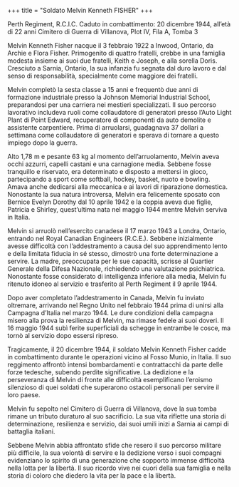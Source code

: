 +++
title = "Soldato Melvin Kenneth FISHER"
+++

Perth Regiment, R.C.I.C.
Caduto in combattimento: 20 dicembre 1944, all’età di 22 anni
Cimitero di Guerra di Villanova, Plot IV, Fila A, Tomba 3

Melvin Kenneth Fisher nacque il 3 febbraio 1922 a Inwood, Ontario, da Archie e Flora Fisher. Primogenito di quattro fratelli, crebbe in una famiglia modesta insieme ai suoi due fratelli, Keith e Joseph, e alla sorella Doris. Cresciuto a Sarnia, Ontario, la sua infanzia fu segnata dal duro lavoro e dal senso di responsabilità, specialmente come maggiore dei fratelli.

Melvin completò la sesta classe a 15 anni e frequentò due anni di formazione industriale presso la Johnson Memorial Industrial School, preparandosi per una carriera nei mestieri specializzati. Il suo percorso lavorativo includeva ruoli come collaudatore di generatori presso l’Auto Light Plant di Point Edward, recuperatore di componenti da auto demolite e assistente carpentiere. 
Prima di arruolarsi, guadagnava 37 dollari a settimana come collaudatore di generatori e sperava di tornare a questo impiego dopo la guerra.

Alto 1,78 m e pesante 63 kg al momento dell’arruolamento, Melvin aveva occhi azzurri, capelli castani e una carnagione media. Sebbene fosse tranquillo e riservato, era determinato e disposto a mettersi in gioco, partecipando a sport come softball, hockey, basket, nuoto e bowling. Amava anche dedicarsi alla meccanica e ai lavori di riparazione domestica. 
Nonostante la sua natura introversa, Melvin era felicemente sposato con Bernice Evelyn Dorothy dal 10 aprile 1942 e la coppia aveva due figlie, Patricia e Shirley, quest’ultima nata nel maggio 1944 mentre Melvin serviva in Italia.

Melvin si arruolò nell’esercito canadese il 17 marzo 1943 a Londra, Ontario, entrando nel Royal Canadian Engineers (R.C.E.). Sebbene inizialmente avesse difficoltà con l’addestramento a causa del suo apprendimento lento e della limitata fiducia in sé stesso, dimostrò una forte determinazione a servire. 
La madre, preoccupata per le sue capacità, scrisse al Quartier Generale della Difesa Nazionale, richiedendo una valutazione psichiatrica. Nonostante fosse considerato di intelligenza inferiore alla media, Melvin fu ritenuto idoneo al servizio e trasferito al Perth Regiment il 9 aprile 1944.

Dopo aver completato l’addestramento in Canada, Melvin fu inviato oltremare, arrivando nel Regno Unito nel febbraio 1944 prima di unirsi alla Campagna d’Italia nel marzo 1944. Le dure condizioni della campagna misero alla prova la resilienza di Melvin, ma rimase fedele ai suoi doveri. Il 16 maggio 1944 subì ferite superficiali da schegge in entrambe le cosce, ma tornò al servizio dopo essersi ripreso.

Tragicamente, il 20 dicembre 1944, il soldato Melvin Kenneth Fisher cadde in combattimento durante le operazioni vicino al Fosso Munio, in Italia. Il suo reggimento affrontò intensi bombardamenti e contrattacchi da parte delle forze tedesche, subendo perdite significative. La dedizione e la perseveranza di Melvin di fronte alle difficoltà esemplificano l’eroismo silenzioso di quei soldati che superarono ostacoli personali per servire il loro paese.

Melvin fu sepolto nel Cimitero di Guerra di Villanova, dove la sua tomba rimane un tributo duraturo al suo sacrificio. La sua vita riflette una storia di determinazione, resilienza e servizio, dai suoi umili inizi a Sarnia ai campi di battaglia italiani.

Sebbene Melvin abbia affrontato sfide che resero il suo percorso militare più difficile, la sua volontà di servire e la dedizione verso i suoi compagni evidenziano lo spirito di una generazione che sopportò immense difficoltà nella lotta per la libertà.
Il suo ricordo vive nei cuori della sua famiglia e nella storia di coloro che diedero la vita per la pace e la libertà.
